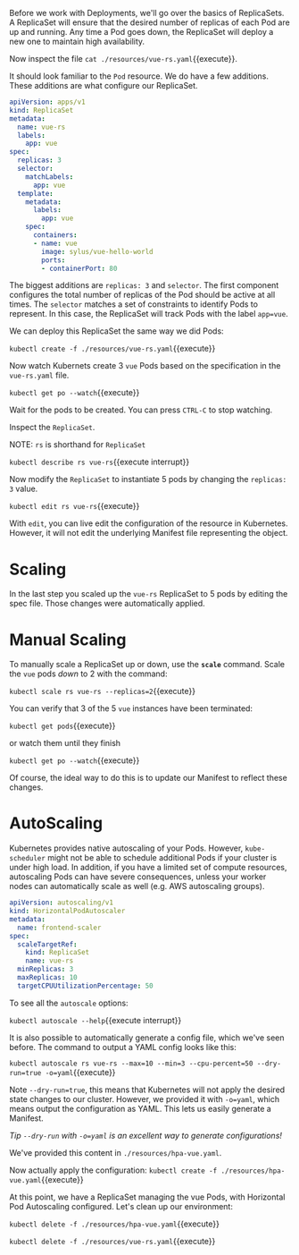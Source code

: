 Before we work with Deployments, we'll go over the basics of ReplicaSets. A ReplicaSet will ensure that the desired number of replicas of each Pod are up and running. Any time a Pod goes down, the ReplicaSet will deploy a new one to maintain high availability.

Now inspect the file `cat ./resources/vue-rs.yaml`{{execute}}.  

It should look familiar to the `Pod` resource. We do have a few additions. These additions are what configure our ReplicaSet.

```yaml
apiVersion: apps/v1
kind: ReplicaSet
metadata:
  name: vue-rs
  labels:
    app: vue
spec:
  replicas: 3
  selector:
    matchLabels:
      app: vue
  template:
    metadata:
      labels:
        app: vue
    spec:
      containers:
      - name: vue
        image: sylus/vue-hello-world
        ports:
        - containerPort: 80
```

The biggest additions are `replicas: 3` and `selector`. The first component configures the total number of replicas of the Pod should be active at all times. The `selector` matches a set of constraints to identify Pods to represent. In this case, the ReplicaSet will track Pods with the label `app=vue`.

We can deploy this ReplicaSet the same way we did Pods:

`kubectl create -f ./resources/vue-rs.yaml`{{execute}}

Now watch Kubernets create 3 `vue` Pods based on the specification in the `vue-rs.yaml` file.

`kubectl get po --watch`{{execute}}

Wait for the pods to be created. You can press `CTRL-C` to stop watching.

Inspect the `ReplicaSet`.

NOTE: `rs` is shorthand for `ReplicaSet`

`kubectl describe rs vue-rs`{{execute interrupt}}

Now modify the `ReplicaSet` to instantiate 5 pods by changing the `replicas: 3` value.

`kubectl edit rs vue-rs`{{execute}}

With `edit`, you can live edit the configuration of the resource in Kubernetes. However, it will not edit the underlying Manifest file representing the object.

# Scaling

In the last step you scaled up the `vue-rs` ReplicaSet to 5 pods by editing the spec file. Those changes were automatically applied.

# Manual Scaling

To manually scale a ReplicaSet up or down, use the **`scale`** command. Scale the `vue` pods *down* to 2 with the command:

`kubectl scale rs vue-rs --replicas=2`{{execute}}

You can verify that 3 of the 5 `vue` instances have been terminated:

`kubectl get pods`{{execute}}

or watch them until they finish

`kubectl get po --watch`{{execute}}

Of course, the ideal way to do this is to update our Manifest to reflect these changes.

# AutoScaling

Kubernetes provides native autoscaling of your Pods. However, `kube-scheduler` might not be able to schedule additional Pods if your cluster is under high load. In addition, if you have a limited set of compute resources, autoscaling Pods can have severe consequences, unless your worker nodes can automatically scale as well (e.g. AWS autoscaling groups).

```yaml
apiVersion: autoscaling/v1
kind: HorizontalPodAutoscaler
metadata:
  name: frontend-scaler
spec:
  scaleTargetRef:
    kind: ReplicaSet
    name: vue-rs
  minReplicas: 3
  maxReplicas: 10
  targetCPUUtilizationPercentage: 50
```

To see all the `autoscale` options:

`kubectl autoscale --help`{{execute interrupt}}

It is also possible to automatically generate a config file, which we've seen before. The command to output a YAML config looks like this:

`kubectl autoscale rs vue-rs --max=10 --min=3 --cpu-percent=50 --dry-run=true -o=yaml`{{execute}}

Note `--dry-run=true`, this means that Kubernetes will not apply the desired state changes to our cluster. However, we provided it with `-o=yaml`, which means output the configuration as YAML. This lets us easily generate a Manifest.

*Tip `--dry-run` with `-o=yaml` is an excellent way to generate configurations!*

We've provided this content in `./resources/hpa-vue.yaml`.

Now actually apply the configuration: `kubectl create -f ./resources/hpa-vue.yaml`{{execute}}

At this point, we have a ReplicaSet managing the vue Pods, with Horizontal Pod Autoscaling configured. Let's clean up our environment:

`kubectl delete -f ./resources/hpa-vue.yaml`{{execute}}

`kubectl delete -f ./resources/vue-rs.yaml`{{execute}}
